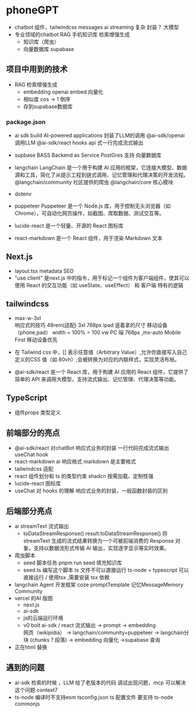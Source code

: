 # phoneGPT

- chatbot
  组件、tailwindcss  messages
  ai streaming 复杂 封装？
  大模型
- 专业领域的chatbot
  RAG 手机知识库 检索增强生成
  - 知识库（爬虫）
  - 向量数据库 supabase 

## 项目中用到的技术

- RAG 检索增强生成
  - embedding openai embed  向量化
  - 相似度 cos  -> 1 倒序
  - 存到supabase数据库 
### package.json
- ai sdk
  build AI-powered applications
  封装了LLM的调用
  @ai-sdk/openai  调用LLM 
  @ai-sdk/react hooks api 式一行完成流式输出

- supbase 
  BASS Backend as Service 
  PostGres 支持 向量数据库
- langchain 
  LangChain 是一个用于构建 AI 应用的框架，它连接大模型、数据源和工具，简化了从提示工程到链式调用、记忆管理和代理决策的开发流程。
  @langchain/community 社区提供的爬虫
  @langchain/core 核心模块
- dotenv 
  
- puppeteer
  Puppeteer 是一个 Node.js 库，用于控制无头浏览器（如 Chrome），可自动化网页操作，如截图、爬取数据、测试交互等。 

- lucide-react  是一个轻量、开源的 React 图标库
- react-markdown  是一个 React 组件，用于渲染 Markdown 文本

## Next.js
- layout.tsx metadata 
   SEO 
- "use client" 是next.js 中的指令，用于标记一个组件为客户端组件，使其可以使用 React 的交互功能（如 useState、useEffect） 和 客户端 特有的逻辑
## tailwindcss 
- max-w-3xl  
  响应式的技巧
  48rem(适配) 3xl 768px ipad 竖着拿的尺寸
  移动设备（phone,pad） width = 100% = 100 vw 
  PC 端 768px ,mx-auto 
  Mobile First 移动设备优先 
- 在 Tailwind css 中，[] 表示任意值（Arbitrary Value）,允许你直接写入自己定义的CSS 值（如 80vh）,会被转换为对应的内联样式，实现灵活布局。

- @ai-sdk/react 是一个 React 库，用于构建 AI 应用的 React 组件，它提供了简单的 API 来调用大模型，支持流式输出、记忆管理、代理决策等功能。


## TypeScript 
- 组件props 类型定义 

## 前端部分的亮点
- @ai-sdk/react 对chatBot 响应式业务的封装 一行代码完成流式输出
  useChat hook 
- react-markdown ai 响应格式 markdown 是主要格式 
- tailwindcss 适配  
- react 组件划分和 ts 的类型约束 
  shadcn  按需加载、定制性强 
- lucide-react 图标库 
- useChat 对 hooks 的理解  响应式业务的封装，一般函数封装的区别

## 后端部分亮点 
- ai streamText 流式输出
  - toDataStreamResponse() 
    result.toDataStreamResponse() 将 streamText 生成的流式结果转换为一个可被前端消费的 Response 对象，支持以数据流形式传输 AI 输出，实现逐字显示等实时效果。
- 爬虫脚本
  - seed 脚本任务 
     pnpm run seed
     填充知识库  
  - seed.ts 编写这个脚本
    ts 文件不可以直接运行
    ts-node + typescript 可以直接运行 /  使用tsx ,需要安装 tsx 依赖
- langchain Agent 开发框架
  coze  promptTemplate 记忆MessageMemory  Community 
- vercel 的AI 版图
  - next.js 
  - ai-sdk 
  - js的云端运行环境
  - v0 bolt 
     ai-sdk / react 流式输出 -> prompt -> embedding  
     网页（wikipidia） ->  langchain/community+puppeteer -> 
     langchain分块 (chunks ? 段落) -> embedding 向量化 ->supabase 查询
- 正在html 替换
## 遇到的问题
- ai-sdk 检索的时候 ，LLM 给了老版本的代码 调试出现问题，mcp 可以解决这个问题 context7
- ts-node 编译时不支持esm 
   tsconfig.json  ts 配置文件
   要支持 ts-node commonjs 